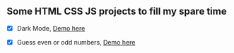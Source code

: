 ## Some HTML CSS JS projects to fill my spare time
<!-- dont forget to put some link to project -->
- [x] Dark Mode, [Demo here](https://codepen.io/frdmn12/pen/NWdwGwg)
- [x] Guess even or odd numbers, [Demo here](https://codepen.io/frdmn12/pen/PoWOyvY)


